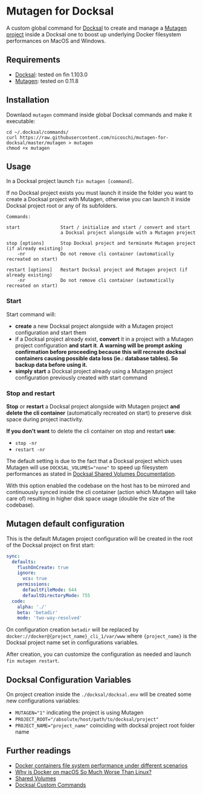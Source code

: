 # Mutagen for Docksal

A custom global command for [Docksal](https://docs.docksal.io/) to create and manage a [Mutagen project](https://mutagen.io/documentation/orchestration/projects) inside a Docksal one to boost up underlying Docker filesystem performances on MacOS and Windows.

## Requirements

- [Docksal](https://github.com/docksal/docksal): tested on fin 1.103.0
- [Mutagen](https://github.com/mutagen-io/mutagen): tested on 0.11.8

## Installation

Downlaod `mutagen` command inside global Docksal commands and make it executable: 

```shell
cd ~/.docksal/commands/
curl https://raw.githubusercontent.com/nicoschi/mutagen-for-docksal/master/mutagen > mutagen
chmod +x mutagen
```

## Usage

In a Docksal project launch `fin mutagen [command]`. 

If no Docksal project exists you must launch it inside the folder you want to create a Docksal project with Mutagen, otherwise you can launch it inside Docksal project root or any of its subfolders.

```text
Commands:

start               Start / initialize and start / convert and start 
                    a Docksal project alongside with a Mutagen project
 
stop [options]      Stop Docksal project and terminate Mutagen project (if already existing)
    -nr             Do not remove cli container (automatically recreated on start)
    
restart [options]   Restart Docksal project and Mutagen project (if already existing)
    -nr             Do not remove cli container (automatically recreated on start)
```

### Start

Start command will: 

- **create** a new Docksal project alongside with a Mutagen project configuration and start them
- if a Docksal project already exist, **convert** it in a project with a Mutagen project configuration **and start it**. 
  **A warning will be prompt asking confirmation before proceeding because this will recreate docksal containers causing possible data loss (ie.: database tables). So backup data before using it.**
- **simply start** a Docksal project already using a Mutagen project configuration previously created with start command

### Stop and restart

**Stop** or **restart** a Docksal project alongside with Mutagen project **and delete the cli container** (automatically recreated on start) to preserve disk space during project inactivity.

**If you don't want** to delete the cli container on stop and restart **use**:

- `stop -nr`
- `restart -nr`

The default setting is due to the fact that a Docksal project which uses Mutagen will use `DOCKSAL_VOLUMES="none"` to speed up filesystem performances as stated in [Docksal Shared Volumes Documentation](https://docs.docksal.io/core/volumes/). 

With this option enabled the codebase on the host has to be mirrored and continuously synced inside the cli container (action which Mutagen will take care of) resulting in higher disk space usage (double the size of the codebase).

## Mutagen default configuration

This is the default Mutagen project configuration will be created in the root of the Docksal project on first start:

```yaml
sync:
  defaults:
    flushOnCreate: true
    ignore:
      vcs: true
    permissions:
      defaultFileMode: 644
      defaultDirectoryMode: 755
  code:
    alpha: './'
    beta: 'betadir'
    mode: 'two-way-resolved'
```

On configuration creation `betadir` will be replaced by `docker://docker@{project_name}_cli_1/var/www` where `{project_name}` is the Docksal project name set in configurations variables.

After creation, you can customize the configuration as needed and launch `fin mutagen restart`.

## Docksal Configuration Variables

On project creation inside the `./docksal/docksal.env` will be created some new configurations variables: 

- `MUTAGEN="1"` indicating the project is using Mutagen
- `PROJECT_ROOT="/absolute/host/path/to/docksal/project"`
- `PROJECT_NAME="project_name"` coinciding with docksal project root folder name

## Further readings

- [Docker containers file system performance under different scenarios](https://github.com/docksal/docksal/issues/249)
- [Why is Docker on macOS So Much Worse Than Linux? ](https://dev.to/ericnograles/why-is-docker-on-macos-so-much-worse-than-linux-flh)
- [Shared Volumes](https://docs.docksal.io/core/volumes/)
- [Docksal Custom Commands](https://docs.docksal.io/fin/custom-commands)

